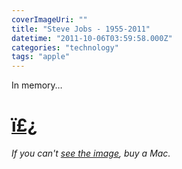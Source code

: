 ```yaml
---
coverImageUri: ""
title: "Steve Jobs - 1955-2011"
datetime: "2011-10-06T03:59:58.000Z"
categories: "technology"
tags: "apple"
---
```


In memory…

# [ï£¿](https://twitter.com/#!/search/ï£¿)

_If you can't [see the image](https://img.skitch.com/20111006-jq1c79tc8ekdtmeq7kkq2wd544.jpg), buy a Mac._
